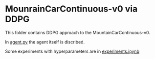 MounrainCarContinuous-v0 via DDPG
=================================

This folder contains DDPG approach to the MountainCarContinuous-v0.

In [agent.py](agent.py) the agent itself is discribed.

Some experiments with hyperparameters are in [experiments.ipynb](experiments.ipynb) 

